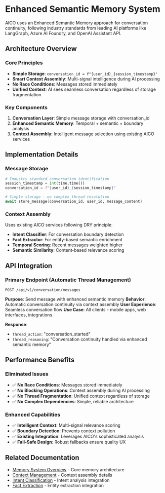 # Enhanced Semantic Memory System

AICO uses an Enhanced Semantic Memory approach for conversation continuity, following industry standards from leading AI platforms like LangGraph, Azure AI Foundry, and OpenAI Assistant API.

## Architecture Overview

### Core Principles
- **Simple Storage**: `conversation_id = f"{user_id}_{session_timestamp}"`
- **Smart Context Assembly**: Multi-signal intelligence during AI processing
- **No Race Conditions**: Messages stored immediately
- **Unified Context**: AI sees seamless conversation regardless of storage fragmentation

### Key Components
1. **Conversation Layer**: Simple message storage with conversation_id
2. **Enhanced Semantic Memory**: Temporal + semantic + boundary analysis
3. **Context Assembly**: Intelligent message selection using existing AICO services

## Implementation Details

### Message Storage
```python
# Industry standard conversation identification
session_timestamp = int(time.time())
conversation_id = f"{user_id}_{session_timestamp}"

# Simple storage - no complex thread resolution
await store_message(conversation_id, user_id, message_content)
```

### Context Assembly
Uses existing AICO services following DRY principle:
- **Intent Classifier**: For conversation boundary detection
- **Fact Extractor**: For entity-based semantic enrichment
- **Temporal Scoring**: Recent messages weighted higher
- **Semantic Similarity**: Content-based relevance scoring

## API Integration

### Primary Endpoint (Automatic Thread Management)

```
POST /api/v1/conversation/messages
```

**Purpose**: Send message with enhanced semantic memory
**Behavior**: Automatic conversation continuity via context assembly
**User Experience**: Seamless conversation flow
**Use Case**: All clients - mobile apps, web interfaces, integrations

**Response**: 
- `thread_action`: "conversation_started"
- `thread_reasoning`: "Conversation continuity handled via enhanced semantic memory"

## Performance Benefits

### Eliminated Issues
- ✅ **No Race Conditions**: Messages stored immediately
- ✅ **No Blocking Operations**: Context assembly during AI processing  
- ✅ **No Thread Fragmentation**: Unified context regardless of storage
- ✅ **No Complex Dependencies**: Simple, reliable architecture

### Enhanced Capabilities
- ✅ **Intelligent Context**: Multi-signal relevance scoring
- ✅ **Boundary Detection**: Prevents context pollution
- ✅ **Existing Integration**: Leverages AICO's sophisticated analysis
- ✅ **Fail-Safe Design**: Robust fallbacks ensure quality UX

## Related Documentation

- [Memory System Overview](overview.md) - Core memory architecture
- [Context Management](context-management.md) - Context assembly details
- [Intent Classification](../analysis/intent-classification.md) - Intent analysis integration
- [Fact Extraction](../analysis/fact-extraction.md) - Entity extraction integration
